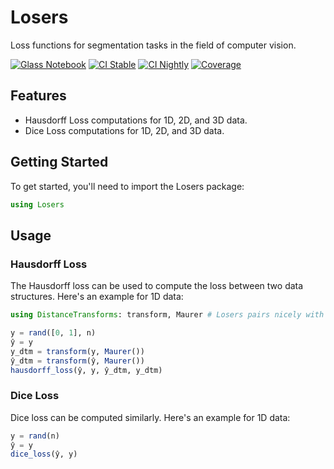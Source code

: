 # Losers
Loss functions for segmentation tasks in the field of computer vision.

[![Glass Notebook](https://img.shields.io/badge/Docs-Glass%20Notebook-aquamarine.svg)](https://glassnotebook.io/r/QU9DE9nl4P1y_1DhiK7Fp/docs/index.jl)
[![CI Stable](https://github.com/Dale-Black/Losers.jl/actions/workflows/CI.yml/badge.svg?branch=master)](https://github.com/Dale-Black/Losers.jl/actions/workflows/CI.yml)
[![CI Nightly](https://github.com/Dale-Black/Losers.jl/actions/workflows/Nightly.yml/badge.svg?branch=master)](https://github.com/Dale-Black/Losers.jl/actions/workflows/Nightly.yml)
[![Coverage](https://codecov.io/gh/Dale-Black/Losers.jl/branch/master/graph/badge.svg)](https://codecov.io/gh/Dale-Black/Losers.jl)

## Features

- Hausdorff Loss computations for 1D, 2D, and 3D data.
- Dice Loss computations for 1D, 2D, and 3D data.

## Getting Started

To get started, you'll need to import the Losers package:

```julia
using Losers
```

## Usage

### Hausdorff Loss

The Hausdorff loss can be used to compute the loss between two data structures. Here's an example for 1D data:

```julia
using DistanceTransforms: transform, Maurer # Losers pairs nicely with this library

y = rand([0, 1], n)
ŷ = y
y_dtm = transform(y, Maurer())
ŷ_dtm = transform(ŷ, Maurer())
hausdorff_loss(ŷ, y, ŷ_dtm, y_dtm)
```

### Dice Loss

Dice loss can be computed similarly. Here's an example for 1D data:

```julia
y = rand(n)
ŷ = y
dice_loss(ŷ, y)
```

